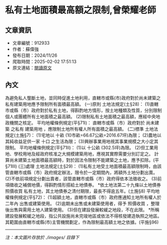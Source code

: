 # 私有土地面積最高額之限制,曾榮耀老師

## 文章資訊
- 文章編號：912933
- 作者：蘇偉強
- 發布日期：2024/11/26
- 爬取時間：2025-02-02 17:51:13
- 原文連結：[閱讀原文](https://real-estate.get.com.tw/Columns/detail.aspx?no=912933)

## 內文
為避免私人壟斷土地，並同時促進土地利用，直轄市或縣(市)政府對於尚未建築之私有建築用地應予限制所有面積最高額。
(一)原則
土地法規定(土§28)：
(1)直轄市或縣（市）政府對於私有土地，得斟酌地方情形，按土地種類及性質，分別限制個人或團體所有土地面積之最高額。
(2)限制私有土地面積之最高額，應經中央地政機關之核定。
平均地權條例規定(平§71I)：
直轄市或縣（市）政府對於
尚未建築
之私有
建築用地
，應限制土地所有權人所有面積之最高額。
(二)標準
土地法規定(土施§7)：
(1)宅地以
十畝
(10市畝=66.67公畝=2016.67坪)為限；
(2)農地以其純收益足供一家
十口
之生活為限；
(3)興辦事業用地視其事業規模之大小定其限制。
平均地權條例規定(平§71II)：
(1)以
十公畝
(302.5坪)為限。
(2)但工業用地、學校用地及經政府核准之大規模建築用地，應視其實際需要分別訂定之。
計算尚未建築土地面積最高額時，對於因法令限制不能建築之土地，應予扣除。(平§71III)
(三)處理
土地法規定(土§29)：
(1)私有土地受土地面積最高額限制時，由該管直轄市或縣（市）政府規定辦法，限令於一定期間內，將額外土地分劃出賣。
(2)不依前項規定分劃出賣者，該管直轄市或縣（市）政府得依本法徵收之。
(3)前項徵收之補償地價，得斟酌情形搭給土地債券。
*依土地法第二十九條以土地債券
照價收買
私有土地，其土地債券之清付期限，最長不得逾五年。(土施§8)
平均地權條例規定(平§72)：
(1)超額土地，直轄市或縣（市）政府應通知土地所有權人於
二年內
出售或建築使用。
(2)逾期未出售或未建築使用者，得予
照價收買
，整理後出售與需用土地人建築使用。
(3)但在建設發展較緩之地段，不在此限。
*所稱建設發展較緩之地段，指公共設施尚未完竣地區或依法不得核發建造執照之地區。其範圍由直轄市或縣(市)主管機關劃定，作為限制最高額土地之依據。(平施§96)

---
*注：本文圖片存放於 ./images/ 目錄下*
